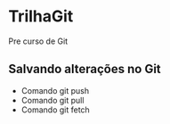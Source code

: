 # TrilhaGit
Pre curso de Git
## Salvando  alterações no Git

* Comando git push
* Comando git pull
* Comando git fetch
